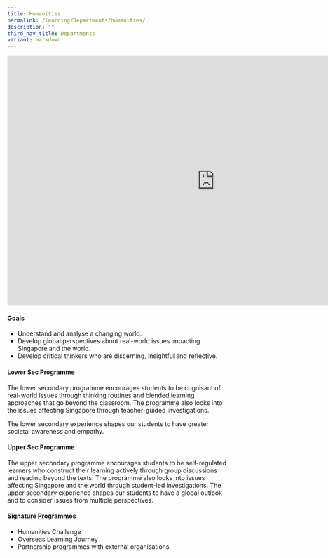 ```yaml
---
title: Humanities
permalink: /learning/Departments/humanities/
description: ""
third_nav_title: Departments
variant: markdown
---
```

<iframe allowfullscreen="true" height="569" width="945" frameborder="0" src="https://docs.google.com/presentation/d/e/2PACX-1vRDr5U7aTmh0U_VnWwxq9GeD2IM3jm7wRM2Xte3hz0OfvBUnH7t2xgkiIGQgPPuQA/pubembed?start=true&amp;loop=true&amp;delayms=3000"></iframe>

#### Goals

*   Understand and analyse a changing world.
*   Develop global perspectives about real-world issues impacting Singapore and the world.
*   Develop critical thinkers who are discerning, insightful and reflective.

#### Lower Sec Programme

The lower secondary programme encourages students to be cognisant of real-world issues through thinking routines and blended learning approaches that go beyond the classroom. The programme also looks into the issues affecting Singapore through teacher-guided investigations.

The lower secondary experience shapes our students to have greater societal awareness and empathy.

#### Upper Sec Programme

The upper secondary programme encourages students to be self-regulated learners who construct their learning actively through group discussions and reading beyond the texts. The programme also looks into issues affecting Singapore and the world through student-led investigations. The upper secondary experience shapes our students to have a global outlook and to consider issues from multiple perspectives.

#### Signature Programmes

*   Humanities Challenge
*   Overseas Learning Journey
*   Partnership programmes with external organisations